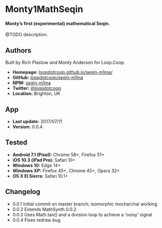 # Monty1MathSeqin

#### Monty’s first (experimental) mathematical Seqin.

@TODO description.


Authors
-------
Built by Rich Plastow and Monty Anderson for Loop.Coop.

+ __Homepage:__     [loopdotcoop.github.io/seqin-m1ma/](https://loopdotcoop.github.io/seqin-m1ma/)
+ __GitHub:__       [loopdotcoop/seqin-m1ma](https://github.com/loopdotcoop/seqin-m1ma)
+ __NPM:__          [seqin-m1ma](https://www.npmjs.com/package/seqin-m1ma)
+ __Twitter:__      [@loopdotcoop](https://twitter.com/loopdotcoop)
+ __Location:__     Brighton, UK


App
---
+ __Last update:__  2017/07/11
+ __Version:__      0.0.4


Tested
------
+ __Android 7.1 (Pixel):__  Chrome 58+, Firefox 51+
+ __iOS 10.3 (iPad Pro):__  Safari 10+
+ __Windows 10:__           Edge 14+
+ __Windows XP:__           Firefox 45+, Chrome 45+, Opera 32+
+ __OS X El Sierra:__       Safari 10.1+


Changelog
---------
+ 0.0.1       Initial commit on master branch; isomorphic mocha/chai working
+ 0.0.2       Extends MathSynth 0.0.2
+ 0.0.3       Uses Math.tan() and a division loop to achieve a 'noisy' signal
+ 0.0.4       Fixes redraw bug
